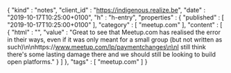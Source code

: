 {
  "kind" : "notes",
  "client_id" : "https://indigenous.realize.be",
  "date" : "2019-10-17T10:25:00+0100",
  "h" : "h-entry",
  "properties" : {
    "published" : [ "2019-10-17T10:25:00+0100" ],
    "category" : [ "meetup.com" ],
    "content" : [ {
      "html" : "",
      "value" : "Great to see that Meetup.com has realised the error in their ways, even if it was only meant for a small group (but not written as such)\n\nhttps://www.meetup.com/lp/paymentchanges\n\nI still think there's some lasting damage there and we should still be looking to build open platforms."
    } ]
  },
  "tags" : [ "meetup.com" ]
}
